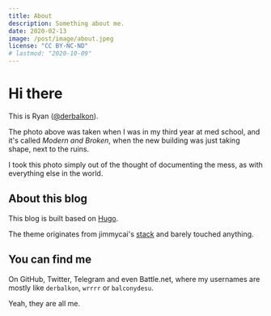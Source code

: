 ```yaml
---
title: About
description: Something about me.
date: 2020-02-13
image: /post/image/about.jpeg
license: "CC BY-NC-ND"
# lastmod: "2020-10-09"
---
```


# Hi there

This is Ryan ([@derbalkon](https://github.com/derbalkon)).

The photo above was taken when I was in my third year at med school, and it's called *Modern and Broken*, when the new building was just taking shape, next to the ruins.

I took this photo simply out of the thought of documenting the mess, as with everything else in the world.

## About this blog

This blog is built based on [Hugo](https://gohugo.io).

The theme originates from jimmycai's [stack](https://github.com/CaiJimmy/hugo-theme-stack) and barely touched anything.

## You can find me

On GitHub, Twitter, Telegram and even Battle.net, where my usernames are mostly like `derbalkon`, `wrrrr` or `balconydesu`.

Yeah, they are all me.
